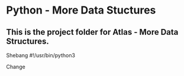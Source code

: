# Python - More Data Stuctures

## This is the project folder for Atlas - More Data Structures.


Shebang
#!/usr/bin/python3

Change
